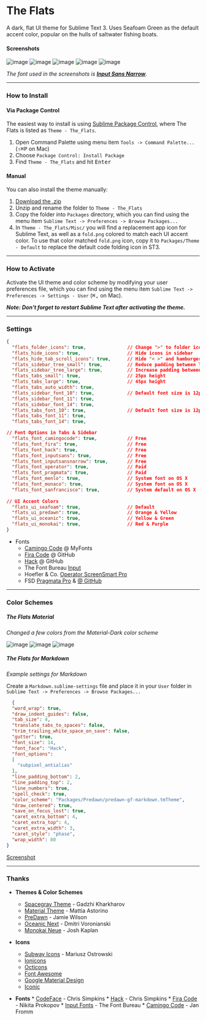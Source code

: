 # The Flats

A dark, flat UI theme for Sublime Text 3. Uses Seafoam Green as the default accent color, popular on the hulls of saltwater fishing boats.

#### Screenshots

![image](Screenshots/theflats.png)
![image](Screenshots/theflats1.png)
![image](Screenshots/theflats2.png)
![image](Screenshots/theflats3.png)
![image](Screenshots/theflats4.png)

*The font used in the screenshots is [__Input Sans Narrow__](http://input.fontbureau.com).*

***

### How to Install

#### Via Package Control

The easiest way to install is using [Sublime Package Control](https://sublime.wbond.net), where The Flats is listed as `Theme - The_Flats`.

1. Open Command Palette using menu item `Tools -> Command Palette...` (<kbd>⇧</kbd><kbd>⌘</kbd><kbd>P</kbd> on Mac)
2. Choose `Package Control: Install Package`
3. Find `Theme - The_Flats` and hit <kbd>Enter</kbd>

#### Manual

You can also install the theme manually:

1. [Download the .zip](https://github.com/mikedisbrow/theflats/archive/master.zip)
2. Unzip and rename the folder to `Theme - The_Flats`
3. Copy the folder into `Packages` directory, which you can find using the menu item `Sublime Text -> Preferences -> Browse Packages...`
4. In `Theme - The_Flats/Misc/` you will find a replacement app icon for Sublime Text, as well as a `fold.png` colored to match each UI accent color.  To use that color matched `fold.png` icon, copy it to `Packages/Theme - Default` to replace the default code folding icon in ST3.

***

### How to Activate

Activate the UI theme and color scheme by modifying your user preferences file, which you can find using the menu item `Sublime Text -> Preferences -> Settings - User` (<kbd>⌘</kbd><kbd>,</kbd> on Mac).

***Note: Don't forget to restart Sublime Text after activating the theme.***

***

### Settings

```json
{
  "flats_folder_icons": true,				// Change ">" to folder icons
  "flats_hide_icons": true,					// Hide icons in sidebar
  "flats_hide_tab_scroll_icons": true,		// Hide "< >" and hamburger icon
  "flats_sidebar_tree_small": true,			// Reduce padding between lines
  "flats_sidebar_tree_large": true,			// Increase padding between lines
  "flats_tabs_small": true,					// 25px height
  "flats_tabs_large": true,					// 45px height
  "flats_tabs_auto_width": true,
  "flats_sidebar_font_10": true,			// Default font size is 12pt
  "flats_sidebar_font_11": true,
  "flats_sidebar_font_14": true,
  "flats_tabs_font_10": true,				// Default font size is 12pt
  "flats_tabs_font_11": true,
  "flats_tabs_font_14": true,

// Font Options in Tabs & Sidebar
  "flats_font_camingocode": true,			// Free
  "flats_font_fira": true,					// Free
  "flats_font_hack": true,					// Free
  "flats_font_inputsans": true,				// Free
  "flats_font_inputsansnarrow": true,		// Free
  "flats_font_operator": true,				// Paid
  "flats_font_pragmata": true,				// Paid
  "flats_font_menlo": true,					// System font on OS X
  "flats_font_monaco": true,				// System font on OS X
  "flats_font_sanfrancisco": true,			// System default on OS X
  
// UI Accent Colors
  "flats_ui_seafoam": true,					// Default
  "flats_ui_predawn": true,					// Orange & Yellow
  "flats_ui_oceanic": true,					// Yellow & Green
  "flats_ui_monokai": true,					// Red & Purple
}
```
* Fonts
	- [Camingo Code](https://www.myfonts.com/fonts/jan-fromm/camingo-code/ "MyFonts - Camingo Code") @ MyFonts
	- [Fira Code](https://github.com/tonsky/FiraCode "Fira Code - GitHub") @ GitHub
	- [Hack](https://github.com/chrissimpkins/Hack "Hack - GitHub") @ GitHub
	- The Font Bureau [Input](http://input.fontbureau.com "Font Bureau Input Fonts")
	- Hoefler & Co. [Operator ScreenSmart Pro](http://www.typography.com/fonts/operator/overview/ "Operator")
	- FSD [Pragmata Pro](http://www.fsd.it/shop/fonts/pragmatapro "Pragmata Pro") & [@ GitHub](https://github.com/fabrizioschiavi/pragmatapro "Pragmata Pro GitHub")

***

### Color Schemes
##### The Flats Material
_Changed a few colors from the Material-Dark color scheme_

![image](screenshots/theflats.png)
![image](Screenshots/theflats1.png)
![image](Screenshots/theflats2.png)

##### The Flats for Markdown
_Example settings for Markdown_

Create a `Markdown.sublime-settings` file and place it in your `User` folder in `Sublime Text -> Preferences -> Browse Packages...`

```json
  {
  "word_wrap": true,
  "draw_indent_guides": false,
  "tab_size": 4,
  "translate_tabs_to_spaces": false,
  "trim_trailing_white_space_on_save": false,
  "gutter": true,
  "font_size": 14,
  "font_face": "Hack",
  "font_options":
  [
    "subpixel_antialias"
  ],
  "line_padding_bottom": 2,
  "line_padding_top": 2,
  "line_numbers": true,
  "spell_check": true,
  "color_scheme": "Packages/Predawn/predawn-gf-markdown.tmTheme",
  "draw_centered": true,
  "save_on_focus_lost": true,
  "caret_extra_bottom": 4,
  "caret_extra_top": 4,
  "caret_extra_width": 3,
  "caret_style": "phase",
  "wrap_width": 80
}
```
[Screenshot](http://github.com/mikedisbrow/theflats/screenshots/theflats-markdown.jpg)

***

### Thanks
*  **Themes & Color Schemes**	
    * [Spacegray Theme](https://github.com/kkga/spacegray) - Gadzhi Kharkharov
	* [Material Theme](https://github.com/equinusocio/material-theme) - Mattia Astorino
	* [PreDawn](https://github.com/jamiewilson/predawn) - Jamie Wilson
	* [Oceanic Next](https://github.com/voronianski/oceanic-next-color-scheme) - Dmitri Voronianski
	* [Monokai Neue](https://github.com/josh-kaplan/sublime-monokai-neue) - Josh Kaplan

*	**Icons**
	* [Subway Icons](https://github.com/mariuszostrowski/subway) - Mariusz Ostrowski
	* [Ionicons](https://github.com/driftyco/ionicons/)
	* [Octicons](https://octicons.github.com/)
	* [Font Awesome](https://fortawesome.github.io/Font-Awesome/icons/)
	* [Google Material Design](https://design.google.com/icons/)
	* [Iconic](https://github.com/iconic/open-iconic)

*	 **Fonts**
	* [CodeFace](https://github.com/chrissimpkins/codeface) - Chris Simpkins
	* [Hack](https://github.com/chrissimpkins/Hack) - Chris Simpkins
	* [Fira Code](https://github.com/tonsky/FiraCode) - Nikita Prokopov
	* [Input Fonts](http://input.fontbureau.com) - The Font Bureau
	* [Camingo Code](https://www.myfonts.com/fonts/jan-fromm/camingo-code/) - Jan Fromm

